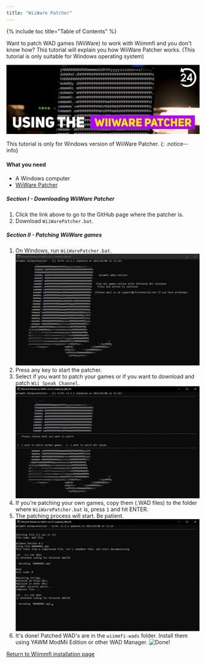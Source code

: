 ```yaml
---
title: "WiiWare Patcher"
---
```


{% include toc title="Table of Contents" %}

Want to patch WAD games (WiiWare) to work with Wiimmfi and you don't know how? This tutorial will explain you how WiiWare Patcher works. (This tutorial is only suitable for Windows operating system)

![Using the WiiWare Patcher](/images/wiimmfi/Wiiware-Patcher/rc24_using_the_wiiware_patcher.jpg)

This tutorial is only for Windows version of WiiWare Patcher.
{: .notice--info}

#### What you need

* A Windows computer
* [WiiWare Patcher](https://github.com/RiiConnect24/WiiWare-Patcher/releases)

##### Section I - Downloading WiiWare Patcher

1. Click the link above to go to the GitHub page where the patcher is.
1. Download `WiiWarePatcher.bat`.

##### Section II - Patching WiiWare games

1. On Windows, run `WiiWarePatcher.bat`.
    ![WiiWare Patcher Main Menu](/images/wiimmfi/WiiWare-Patcher/1.JPG)
1. Press any key to start the patcher. 
1. Select if you want to patch your games or if you want to download and patch `Wii Speak Channel`.
    ![Select patching mode](/images/wiimmfi/WiiWare-Patcher/2.JPG)
1. If you're patching your own games, copy them (.WAD files) to the folder where `WiiWarePatcher.bat` is, press `1` and hit ENTER.
1. The patching process will start. Be patient.
    ![Patching...](/images/wiimmfi/WiiWare-Patcher/3.JPG)
1. It's done! Patched WAD's are in the `wiimmfi-wads` folder. Install them using YAWM ModMii Edition or other WAD Manager.
    ![Done!](/images/wiimmfi/WiiWare-Patcher/4.png)

[Return to Wiimmfi installation page](wiimmfi)

